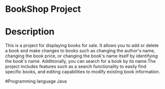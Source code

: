 # BookShop Project
# Description
This is a project for displaying books for sale. It allows you to add or delete a book and make changes to books such as changing the author's name, changing the book price, or changing the book's name itself by identifying the book's name. Additionally, you can search for a book by its name.The project includes features such as  a search functionality to easily find specific books, and editing capabilities to modify existing book information.

#Programming language 
Java

